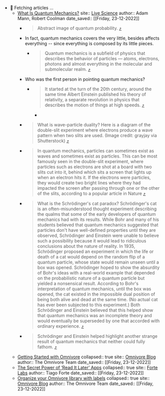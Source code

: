 - 🚀 Fetching articles ...
	- [What Is Quantum Mechanics?](https://omnivore.app/me/what-is-quantum-mechanics-1853f27d901)
	      site:: [Live Science](https://www.livescience.com/33816-quantum-mechanics-explanation.html)
	      author:: Adam Mann, Robert Coolman
	      date_saved:: [[Friday, 23-12-2022]]
		- > Abstract image of quantum probability. [⤴️](https://omnivore.app/me/what-is-quantum-mechanics-1853f27d901#16bdcadf-2e46-4197-ba1f-0697b8782ca2)
		- In fact, quantum mechanics covers the very little, besides affects everything -- since everything is composed by its little pieces.
			- > Quantum mechanics is a subfield of physics that describes the behavior of particles — atoms, electrons, photons and almost everything in the molecular and submolecular realm.  [⤴️](https://omnivore.app/me/what-is-quantum-mechanics-1853f27d901#8277c8ac-c9cc-4857-bedc-a10418f20185)
		- Who was the first person in pointing quantum mechanics?
			- > It started at the turn of the 20th century, around the same time Albert Einstein published his theory of relativity, a separate revolution in physics that describes the motion of things at high speeds. [⤴️](https://omnivore.app/me/what-is-quantum-mechanics-1853f27d901#4c442edb-5e26-441c-bcab-9528bb6bea07)
				-
		- > What is wave-particle duality?
		  Here is a diagram of the double-slit experiment where electrons produce a wave pattern when two slits are used. (Image credit: grayjay via Shutterstock) [⤴️](https://omnivore.app/me/what-is-quantum-mechanics-1853f27d901#f0b867b3-07b2-4f1a-bbfb-f3b47b9df07b)
		- > In quantum mechanics, particles can sometimes exist as waves and sometimes exist as particles. This can be most famously seen in the double-slit experiment, where particles such as electrons are shot at a board with two slits cut into it, behind which sits a screen that lights up when an electron hits it. If the electrons were particles, they would create two bright lines where they had impacted the screen after passing through one or the other of the slits, according to a popular article in Nature [⤴️](https://omnivore.app/me/what-is-quantum-mechanics-1853f27d901#b49174cb-c7c0-4121-b776-9f57c345e986)
		- > What is the Schrödinger's cat paradox?
		  Schrödinger's cat is an often-misunderstood thought experiment describing the qualms that some of the early developers of quantum mechanics had with its results. While Bohr and many of his students believed that quantum mechanics suggested that particles don't have well-defined properties until they are observed, Schrödinger and Einstein were unable to believe such a possibility because it would lead to ridiculous conclusions about the nature of reality. In 1935, Schrödinger proposed an experiment in which the life or death of a cat would depend on the random flip of a quantum particle, whose state would remain unseen until a box was opened. Schrödinger hoped to show the absurdity of Bohr's ideas with a real-world example that depended on the probabilistic nature of a quantum particle but yielded a nonsensical result.
		  According to Bohr's interpretation of quantum mechanics, until the box was opened, the cat existed in the impossible dual position of being both alive and dead at the same time. (No actual cat has ever been subjected to this experiment.) Both Schrödinger and Einstein believed that this helped show that quantum mechanics was an incomplete theory and would eventually be superseded by one that accorded with ordinary experience. [⤴️](https://omnivore.app/me/what-is-quantum-mechanics-1853f27d901#e3b8637b-ddd6-4f9d-98bf-e3f208eac0ac)
		- > Schrödinger and Einstein helped highlight another strange result of quantum mechanics that neither could fully fathom. [⤴️](https://omnivore.app/me/what-is-quantum-mechanics-1853f27d901#0b85899e-16ca-40df-81ba-0d0032cfbb4c)
	- [Getting Started with Omnivore](https://omnivore.app/me/getting-started-with-omnivore-1853e847ef4)
	      collapsed:: true
	      site:: [Omnivore Blog](https://blog.omnivore.app/p/getting-started-with-omnivore)
	      author:: The Omnivore Team
	      date_saved:: [[Friday, 23-12-2022]]
	- [The Secret Power of ‘Read It Later’ Apps](https://omnivore.app/me/the-secret-power-of-read-it-later-apps-1853e847b0f)
	      collapsed:: true
	      site:: [Forte Labs](https://fortelabs.co/blog/the-secret-power-of-read-it-later-apps)
	      author:: Tiago Forte
	      date_saved:: [[Friday, 23-12-2022]]
	- [Organize your Omnivore library with labels](https://omnivore.app/me/organize-your-omnivore-library-with-labels-1853e847720)
	      collapsed:: true
	      site:: [Omnivore Blog](https://blog.omnivore.app/p/organize-your-omnivore-library-with)
	      author:: The Omnivore Team
	      date_saved:: [[Friday, 23-12-2022]]